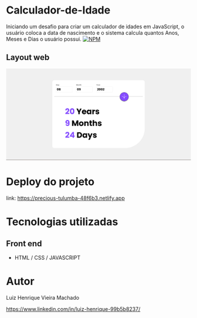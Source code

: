# Calculador-de-Idade
Iniciando um desafio para criar um calculador de idades em JavaScript, o usuário coloca a data de nascimento e o sistema calcula quantos Anos, Meses e Dias o usuário possui.
[![NPM](https://img.shields.io/npm/l/react)](https://github.com/Luiz-Hznrique/RelogioDigital/blob/master/LICENSE) 

## Layout web
![Web 1](https://github.com/Luiz-Hznrique/Calculador-de-Idade/blob/main/assets/images/ProjetoCalculadorDeIdade.png)


# Deploy do projeto
link: https://precious-tulumba-48f6b3.netlify.app

# Tecnologias utilizadas
## Front end
- HTML / CSS / JAVASCRIPT 


# Autor

Luiz Henrique Vieira Machado

https://www.linkedin.com/in/luiz-henrique-99b5b8237/

